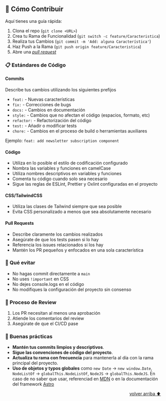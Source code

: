 ## 🤝 Cómo Contribuir

Aquí tienes una guía rápida:

1. Clona el repo (`git clone <URL>`)
2. Crea tu Rama de Funcionalidad (`git switch -c feature/Caracteristica`)
3. Realiza tus Cambios (`git commit -m 'Add: alguna Característica'`)
4. Haz Push a la Rama (`git push origin feature/Caracteristica`)
5. Abre una [_pull request_](https://github.com/<username>/<proyect_name>/pulls)

### 📋 Estándares de Código

#### Commits

Describe tus cambios utilizando los siguientes prefijos

- `feat:` - Nuevas características
- `fix:` - Correcciones de bugs
- `docs:` - Cambios en documentación
- `style:` - Cambios que no afectan el código (espacios, formato, etc)
- `refactor:` - Refactorización del código
- `test:` - Añadir o modificar tests
- `chore:` - Cambios en el proceso de build o herramientas auxiliares

Ejemplo: `feat: add newsletter subscription component`

#### Código

- Utiliza en lo posible el estilo de codificación configurado
- Nombra las variables y funciones en camelCase
- Utiliza nombres descriptivos en variables y funciones
- Comenta tu código cuando solo sea necesario
- Sigue las reglas de ESLint, Prettier y Oxlint configuradas en el proyecto

#### CSS/TailwindCSS

- Utiliza las clases de Tailwind siempre que sea posible
- Evita CSS personalizado a menos que sea absolutamente necesario

#### Pull Requests

- Describe claramente los cambios realizados
- Asegúrate de que los tests pasen si lo hay
- Referencia los issues relacionados si los hay
- Mantén los PR pequeños y enfocados en una sola característica

### 🚫 Qué evitar

- No hagas commit directamente a `main`
- No uses `!important` en CSS
- No dejes console.logs en el código
- No modifiques la configuración del proyecto sin consenso

### 👥 Proceso de Review

1. Los PR necesitan al menos una aprobación
2. Atiende los comentarios del review
3. Asegúrate de que el CI/CD pase

### 🌟 Buenas prácticas

- **Mantén tus commits limpios y descriptivos**.
- **Sigue las convenciones de código del proyecto**.
- **Actualiza tu rama con frecuencia** para mantenerla al día con la rama principal del proyecto.
- **Uso de objetos y typos globales** como `new Date` -> `new window.Date`, `NodeListOf` -> `globalThis.NodeListOf`, `NodeJS` -> `globalThis.NodeJS`. En caso de no saber que usar, referenciad en [MDN](https://developer.mozilla.org/en-US/docs/Web/JavaScript/Reference/Global_Objects/globalThis) o en la documentación del framework [Astro](https://docs.astro.build/en/guides/typescript/#extending-window-and-globalthis)


<p align="right"><a href="#">volver arriba ⬆️</a></p>
